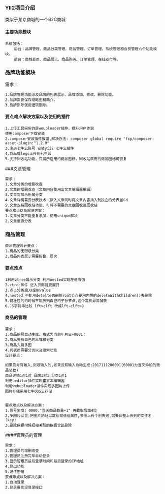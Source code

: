 ### YII2项目介绍
类似于某京商城的一个B2C商城
#### 主要功能模块
```angular2html
系统包括：
    后台：品牌管理、商品分类管理、商品管理、订单管理、系统管理和会员管理六个功能模块。
    前台：商城首页、商品展示、商品购买、订单管理、在线支付等。

```
### 品牌功能模块
需求：
```angular2html
1.品牌管理功能涉及品牌的列表展示、品牌添加、修改、删除功能。
2.品牌需要保存缩略图和简介。
3.品牌删除使用逻辑删除。
```
#### 要点难点解决方案以及使用的插件
```angular2html
1.上传工具采用的是weuploader插件，提升用户体验
使用composer下载安装
2.composer安装插件报错,解决办法: composer global require "fxp/composer-asset-plugin:^1.2.0"
3.注册七牛云账号 安装yii2 七牛云插件
4.将品牌logo上传到七牛云
5.支持回收站功能，只展示启用的商品图标，回收站禁用的商品图标可恢复
```
###文章管理
```angular2html
需求：
1.文章分类的增删改查
2.文章的增删改查（文章内容使用富文本编辑器编辑）
3.文章需展示所属分类
4.文章详情需要分表技术（插入文章同时将文章内容插入到独立的分表当中）
5.文章支持回收站功能，可将不需要的文章回收进回收站
要点难点以及解决方案：
1.文章分类不能重复添加，使用unique解决
2.文章垂直分表
```
### 商品管理

```angular2html
商品管理设计要点：
1.商品的无限极分类
2.商品列表展示需要折叠，层次

```
#### 要点难点
```angular2html
1利用ztree展示分类 利用nested实现左值右值
2.ztree插件 进入页面就要展开
3.点击分类后Js控制value
4.nested 不能用detelte去删除root节点要用内置的deleteWithChildren()去删除
5.健壮性的的时候不能放到自己的子孙节点,这个需要异常捕获
6.JS字符串比较 lft>clft 改成lft-clft>0
```
#### 商品的管理
```angular2html
需求：
1.商品编号自动生成，格式为当前年月日+0001；
2.商品要有自己的品牌和分类
3.商品支持多图
4.列表页需要分页以及搜索功能
设计要点：

如果货号有输入,则取输入的,如果没有输入自动生成:2017111200001(00001为当天添加的商品总数)
商品详情1对1对 品牌1对1 分类1对1
利用ueditor插件实现富文本编辑器
利用webuploader插件实现多图片上传
图片存储采用七牛OOS云存储


要点难点以及解决方案：
1.货号生成: 0000."当天商品数量+1" 再截取后面4位
2.多图片回显,把图片地址以数组赋值给属性,多图上传个别失败,需要调整上传到的文件名(key)
3.删除数据时候把相关联的数据全部删除

```
####管理员的管理
```angular2html
需求：
1.管理员的增删改查
2.管理员注册完毕自动登录
3.显示管理员最后登录时间和最后登录的IP地址
4.登出功能
5.记住密码
要点难点以及解决方案：
1.自动登录
2.登录要实现登录接口


```



